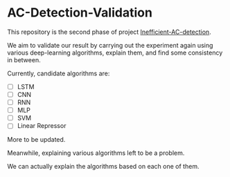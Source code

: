 # AC-Detection-Validation

This repository is the second phase of
project [Inefficient-AC-detection](https://github.com/MighTy-Weaver/Inefficient-AC-detection).

We aim to validate our result by carrying out the experiment again using various deep-learning algorithms, explain them,
and find some consistency in between.

Currently, candidate algorithms are:

- [ ] LSTM
- [ ] CNN
- [ ] RNN
- [ ] MLP
- [ ] SVM
- [ ] Linear Repressor

More to be updated.

Meanwhile, explaining various algorithms left to be a problem.

We can actually explain the algorithms based on each one of them.

